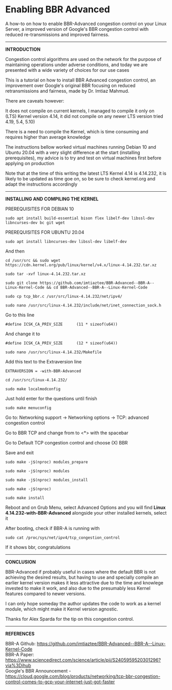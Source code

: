 # Enabling BBR Advanced

A how-to on how to enable BBR-Advanced congestion control on your Linux Server, a improved version of Google's BBR congestion control with reduced re-transmissions and improved fairness.

---

<b>INTRODUCTION</b>

Congestion control algorithms are used on the network for the purpose of maintaining operations under adverse conditions, and today we are presented with a wide variety of choices for our use cases

This is a tutorial on how to install BBR Advanced congestion control, an improvement over Google's original BBR focusing on reduced retransmissions and fairness, made by Dr. Imtiaz Mahmud.

There are caveats however:

It does not compile on current kernels, I managed to compile it only on (LTS) Kernel version 4.14, it did not compile on any newer LTS version tried 4.19, 5.4, 5.10)

There is a need to compile the Kernel, which is time consuming and requires higher than average knowledge

The instructions bellow worked virtual machines running Debian 10 and Ubuntu 20.04 with a very slight difference at the start (installing prerequisites), my advice is to try and test on virtual machines first before applying on production

Note that at the time of this writing the latest LTS Kernel 4.14 is 4.14.232, it is likely to be updated as time goe on, so be sure to check kernel.org and adapt the instructions accordingly

---

<b>INSTALLING AND COMPILING THE KERNEL</b>

PREREQUISITES FOR DEBIAN 10

    sudo apt install build-essential bison flex libelf-dev libssl-dev libncurses-dev bc git wget

PREREQUISITES FOR UBUNTU 20.04

    sudo apt install libncurses-dev libssl-dev libelf-dev

And then

    cd /usr/src && sudo wget https://cdn.kernel.org/pub/linux/kernel/v4.x/linux-4.14.232.tar.xz

    sudo tar -xvf linux-4.14.232.tar.xz

    sudo git clone https://github.com/imtiaztee/BBR-Advanced--BBR-A--Linux-Kernel-Code && cd BBR-Advanced--BBR-A--Linux-Kernel-Code

    sudo cp tcp_bbr.c /usr/src/linux-4.14.232/net/ipv4/

    sudo nano /usr/src/linux-4.14.232/include/net/inet_connection_sock.h

Go to this line

    #define ICSK_CA_PRIV_SIZE      (11 * sizeof(u64))

And change it to

    #define ICSK_CA_PRIV_SIZE      (12 * sizeof(u64))

    sudo nano /usr/src/linux-4.14.232/Makefile

Add this text to the Extraversion line

    EXTRAVERSION = -with-BBR-Advanced

    cd /usr/src/linux-4.14.232/

    sudo make localmodconfig

Just hold enter for the questions until finish

    sudo make menuconfig

Go to: Networking support → Networking options → TCP: advanced congestion control

Go to BBR TCP and change from <M> to <*> with the spacebar

Go to Default TCP congestion control and choose (X) BBR

Save and exit

    sudo make -j$(nproc) modules_prepare

    sudo make -j$(nproc) modules

    sudo make -j$(nproc) modules_install

    sudo make -j$(nproc)

    sudo make install

Reboot and on Grub Menu, select Advanced Options and you will find <b>Linux 4.14.232-with-BBR-Advanced</b> alongside your other installed kernels, select it

After booting, check if BBR-A is running with

    sudo cat /proc/sys/net/ipv4/tcp_congestion_control

If it shows bbr, congratulations


---

<b>CONCLUSION</b>

BBR-Advanced if probably useful in cases where the default BBR is not achieving the desired results, but having to use and specially compile an earlier kernel version makes it less attractive due to the time and knowlege invested to make it work, and also due to the presumably less Kernel features compared to newer versions.

I can only hope someday the author updates the code to work as a kernel module, which might make it Kernel version agnostic.

Thanks for Alex Sparda for the tip on this congestion control.

---

<b>REFERENCES</b>

BBR-A Github: https://github.com/imtiaztee/BBR-Advanced--BBR-A--Linux-Kernel-Code</br>
BBR-A Paper: https://www.sciencedirect.com/science/article/pii/S2405959520301296?via%3Dihub</br>
Google's BBR Announcement - https://cloud.google.com/blog/products/networking/tcp-bbr-congestion-control-comes-to-gcp-your-internet-just-got-faster</br>
